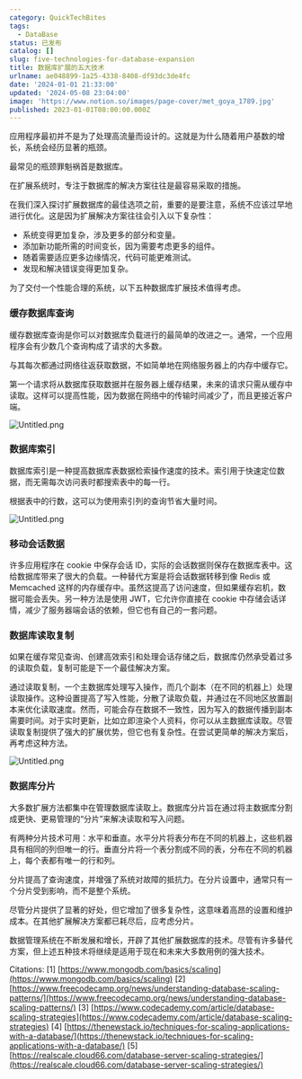 ```yaml
---
category: QuickTechBites
tags:
  - DataBase
status: 已发布
catalog: []
slug: five-technologies-for-database-expansion
title: 数据库扩展的五大技术
urlname: ae048899-1a25-4338-8408-df93dc3de4fc
date: '2024-01-01 21:33:00'
updated: '2024-05-08 23:04:00'
image: 'https://www.notion.so/images/page-cover/met_goya_1789.jpg'
published: 2023-01-01T08:00:00.000Z
---
```


应用程序最初并不是为了处理高流量而设计的。这就是为什么随着用户基数的增长，系统会经历显著的瓶颈。


最常见的瓶颈罪魁祸首是数据库。


在扩展系统时，专注于数据库的解决方案往往是最容易采取的措施。


在我们深入探讨扩展数据库的最佳选项之前，重要的是要注意，系统不应该过早地进行优化。这是因为扩展解决方案往往会引入以下复杂性：

- 系统变得更加复杂，涉及更多的部分和变量。
- 添加新功能所需的时间变长，因为需要考虑更多的组件。
- 随着需要适应更多边缘情况，代码可能更难测试。
- 发现和解决错误变得更加复杂。

为了交付一个性能合理的系统，以下五种数据库扩展技术值得考虑。


### **缓存数据库查询**


缓存数据库查询是你可以对数据库负载进行的最简单的改进之一。通常，一个应用程序会有少数几个查询构成了请求的大多数。


与其每次都通过网络往返获取数据，不如简单地在网络服务器上的内存中缓存它。


第一个请求将从数据库获取数据并在服务器上缓存结果，未来的请求只需从缓存中读取。这样可以提高性能，因为数据在网络中的传输时间减少了，而且更接近客户端。


![Untitled.png](https://prod-files-secure.s3.us-west-2.amazonaws.com/5d24fe63-e567-4804-86f9-9fdc62e13082/90ccd300-8cb4-4392-a93f-76f7d0b7f352/Untitled.png?X-Amz-Algorithm=AWS4-HMAC-SHA256&X-Amz-Content-Sha256=UNSIGNED-PAYLOAD&X-Amz-Credential=ASIAZI2LB4666AAGBJKQ%2F20250405%2Fus-west-2%2Fs3%2Faws4_request&X-Amz-Date=20250405T213311Z&X-Amz-Expires=3600&X-Amz-Security-Token=IQoJb3JpZ2luX2VjEL7%2F%2F%2F%2F%2F%2F%2F%2F%2F%2FwEaCXVzLXdlc3QtMiJGMEQCIGBcoFkdpkzW9qMdPsO9v4oEnRdeWI4UKMWo8P9Ez6RmAiAs7l4iUPU2qLf9o%2BVHC%2Bev0zGBURNqmLN67w75CFRyyir%2FAwg3EAAaDDYzNzQyMzE4MzgwNSIMVLXc9IJ5GfXqloanKtwDFA%2FyULsGoIJYx68usC0%2Fe%2FjIeoQccAhHkXhlgmmywDE4vfnfX4Bn%2FwA%2FlbG%2B9KHrhKYIOSsubW%2BHUnLhZldkoXSluE74uBHnI4PB%2BzZg2QlqzuyMFMG%2FZ0nhregHEVJXHnkhiV3z3cCrtKk9TTqVJBdemHIBdgV9wifmMRYoC%2FfwMc2MaOoRc5l4tTGmONkaFgA1iOe3CLInx2AU7lRy5oV1TXh9Ce5TPn%2FRkz5pAnqjjxtsPaxPmsHBrt6tpy9BObAPgc2o5g53Xil1tFvNDucpQy8m%2FBNs50VkkM4v3j7hMRs97w%2FgaUEaAitiYNYh8sT9OmjVyQC1%2Fl4Rzt9Nu%2FEcMs9egPUtCxY4MpqOssXrlThopfvbJokmRD74qMIWboRUd30qCTAS3LfSB80VqK4XZgbGEUqUHfXLprk2hxPKrMVBap7iH63mfbfb7jJ8Nci00YoDtF9s9w0sSvC%2FnO42qY6SrW9%2BvgGBwSK%2BeoT4TUh0TH1BG66AgmKL6VxOpHJrxo27rglGSw6uPT3AY31QWiuwtthJmwRQ4xm%2Fj9pXqzCZuMNLsBHilF72MGuPHucvj6xfaSNoQeiE%2Fp1JwaC95XIWzE4SBfbhZT6D1Ei4G6BwzN2mYuiAn2EwmsHGvwY6pgHqkwEsG8Yz4fZQJDgVIWKr57fR2gEX5eR6L5i3sPALpKCp%2FEuXZIlctd2cKRMLzAe5Mv2SLfDWYCppeh3VXddTAaWS59q0NJE%2BxghIwGi2NPFpoz3%2B%2BCphNHZmrjbgntJPp4pNGaog8CxDB0kZsKAyRC4N2Llb%2BQfzvlILGhPq17zEViC%2FFzPgvUiob3a%2BFFLLOoVz58%2Bt6NYHjME2nTSISCxE6BlR&X-Amz-Signature=16d4ec0e1e2232f749b7ad03b8b2542ab0e7da6b143e9d4e66197d3cb0510c2b&X-Amz-SignedHeaders=host&x-id=GetObject)


### **数据库索引**


数据库索引是一种提高数据库表数据检索操作速度的技术。索引用于快速定位数据，而无需每次访问表时都搜索表中的每一行。


根据表中的行数，这可以为使用索引列的查询节省大量时间。


![Untitled.png](https://prod-files-secure.s3.us-west-2.amazonaws.com/5d24fe63-e567-4804-86f9-9fdc62e13082/d4109739-24f9-4adf-abd6-8eec0d12f3c8/Untitled.png?X-Amz-Algorithm=AWS4-HMAC-SHA256&X-Amz-Content-Sha256=UNSIGNED-PAYLOAD&X-Amz-Credential=ASIAZI2LB4666AAGBJKQ%2F20250405%2Fus-west-2%2Fs3%2Faws4_request&X-Amz-Date=20250405T213311Z&X-Amz-Expires=3600&X-Amz-Security-Token=IQoJb3JpZ2luX2VjEL7%2F%2F%2F%2F%2F%2F%2F%2F%2F%2FwEaCXVzLXdlc3QtMiJGMEQCIGBcoFkdpkzW9qMdPsO9v4oEnRdeWI4UKMWo8P9Ez6RmAiAs7l4iUPU2qLf9o%2BVHC%2Bev0zGBURNqmLN67w75CFRyyir%2FAwg3EAAaDDYzNzQyMzE4MzgwNSIMVLXc9IJ5GfXqloanKtwDFA%2FyULsGoIJYx68usC0%2Fe%2FjIeoQccAhHkXhlgmmywDE4vfnfX4Bn%2FwA%2FlbG%2B9KHrhKYIOSsubW%2BHUnLhZldkoXSluE74uBHnI4PB%2BzZg2QlqzuyMFMG%2FZ0nhregHEVJXHnkhiV3z3cCrtKk9TTqVJBdemHIBdgV9wifmMRYoC%2FfwMc2MaOoRc5l4tTGmONkaFgA1iOe3CLInx2AU7lRy5oV1TXh9Ce5TPn%2FRkz5pAnqjjxtsPaxPmsHBrt6tpy9BObAPgc2o5g53Xil1tFvNDucpQy8m%2FBNs50VkkM4v3j7hMRs97w%2FgaUEaAitiYNYh8sT9OmjVyQC1%2Fl4Rzt9Nu%2FEcMs9egPUtCxY4MpqOssXrlThopfvbJokmRD74qMIWboRUd30qCTAS3LfSB80VqK4XZgbGEUqUHfXLprk2hxPKrMVBap7iH63mfbfb7jJ8Nci00YoDtF9s9w0sSvC%2FnO42qY6SrW9%2BvgGBwSK%2BeoT4TUh0TH1BG66AgmKL6VxOpHJrxo27rglGSw6uPT3AY31QWiuwtthJmwRQ4xm%2Fj9pXqzCZuMNLsBHilF72MGuPHucvj6xfaSNoQeiE%2Fp1JwaC95XIWzE4SBfbhZT6D1Ei4G6BwzN2mYuiAn2EwmsHGvwY6pgHqkwEsG8Yz4fZQJDgVIWKr57fR2gEX5eR6L5i3sPALpKCp%2FEuXZIlctd2cKRMLzAe5Mv2SLfDWYCppeh3VXddTAaWS59q0NJE%2BxghIwGi2NPFpoz3%2B%2BCphNHZmrjbgntJPp4pNGaog8CxDB0kZsKAyRC4N2Llb%2BQfzvlILGhPq17zEViC%2FFzPgvUiob3a%2BFFLLOoVz58%2Bt6NYHjME2nTSISCxE6BlR&X-Amz-Signature=70e78993f7af5286ea5b379ce9294acb6415cdb5bf2966a4e81642b19dac5103&X-Amz-SignedHeaders=host&x-id=GetObject)


### **移动会话数据**


许多应用程序在 cookie 中保存会话 ID，实际的会话数据则保存在数据库表中。这给数据库带来了很大的负载。一种替代方案是将会话数据转移到像 Redis 或 Memcached 这样的内存缓存中。虽然这提高了访问速度，但如果缓存宕机，数据可能会丢失。另一种方法是使用 JWT，它允许你直接在 cookie 中存储会话详情，减少了服务器端会话的依赖，但它也有自己的一套问题。


### **数据库读取复制**


如果在缓存常见查询、创建高效索引和处理会话存储之后，数据库仍然承受着过多的读取负载，复制可能是下一个最佳解决方案。


通过读取复制，一个主数据库处理写入操作，而几个副本（在不同的机器上）处理读取操作。这种设置提高了写入性能，分散了读取负载，并通过在不同地区放置副本来优化读取速度。然而，可能会存在数据不一致性，因为写入的数据传播到副本需要时间。对于实时更新，比如立即渲染个人资料，你可以从主数据库读取。尽管读取复制提供了强大的扩展优势，但它也有复杂性。在尝试更简单的解决方案后，再考虑这种方法。


![Untitled.png](https://prod-files-secure.s3.us-west-2.amazonaws.com/5d24fe63-e567-4804-86f9-9fdc62e13082/24928cbe-8502-42c3-8c51-57b72171cc67/Untitled.png?X-Amz-Algorithm=AWS4-HMAC-SHA256&X-Amz-Content-Sha256=UNSIGNED-PAYLOAD&X-Amz-Credential=ASIAZI2LB4666AAGBJKQ%2F20250405%2Fus-west-2%2Fs3%2Faws4_request&X-Amz-Date=20250405T213311Z&X-Amz-Expires=3600&X-Amz-Security-Token=IQoJb3JpZ2luX2VjEL7%2F%2F%2F%2F%2F%2F%2F%2F%2F%2FwEaCXVzLXdlc3QtMiJGMEQCIGBcoFkdpkzW9qMdPsO9v4oEnRdeWI4UKMWo8P9Ez6RmAiAs7l4iUPU2qLf9o%2BVHC%2Bev0zGBURNqmLN67w75CFRyyir%2FAwg3EAAaDDYzNzQyMzE4MzgwNSIMVLXc9IJ5GfXqloanKtwDFA%2FyULsGoIJYx68usC0%2Fe%2FjIeoQccAhHkXhlgmmywDE4vfnfX4Bn%2FwA%2FlbG%2B9KHrhKYIOSsubW%2BHUnLhZldkoXSluE74uBHnI4PB%2BzZg2QlqzuyMFMG%2FZ0nhregHEVJXHnkhiV3z3cCrtKk9TTqVJBdemHIBdgV9wifmMRYoC%2FfwMc2MaOoRc5l4tTGmONkaFgA1iOe3CLInx2AU7lRy5oV1TXh9Ce5TPn%2FRkz5pAnqjjxtsPaxPmsHBrt6tpy9BObAPgc2o5g53Xil1tFvNDucpQy8m%2FBNs50VkkM4v3j7hMRs97w%2FgaUEaAitiYNYh8sT9OmjVyQC1%2Fl4Rzt9Nu%2FEcMs9egPUtCxY4MpqOssXrlThopfvbJokmRD74qMIWboRUd30qCTAS3LfSB80VqK4XZgbGEUqUHfXLprk2hxPKrMVBap7iH63mfbfb7jJ8Nci00YoDtF9s9w0sSvC%2FnO42qY6SrW9%2BvgGBwSK%2BeoT4TUh0TH1BG66AgmKL6VxOpHJrxo27rglGSw6uPT3AY31QWiuwtthJmwRQ4xm%2Fj9pXqzCZuMNLsBHilF72MGuPHucvj6xfaSNoQeiE%2Fp1JwaC95XIWzE4SBfbhZT6D1Ei4G6BwzN2mYuiAn2EwmsHGvwY6pgHqkwEsG8Yz4fZQJDgVIWKr57fR2gEX5eR6L5i3sPALpKCp%2FEuXZIlctd2cKRMLzAe5Mv2SLfDWYCppeh3VXddTAaWS59q0NJE%2BxghIwGi2NPFpoz3%2B%2BCphNHZmrjbgntJPp4pNGaog8CxDB0kZsKAyRC4N2Llb%2BQfzvlILGhPq17zEViC%2FFzPgvUiob3a%2BFFLLOoVz58%2Bt6NYHjME2nTSISCxE6BlR&X-Amz-Signature=640fe73b5f9ab5d0f645349f8e9fbad818115483ba5f2411c223747ad69f1369&X-Amz-SignedHeaders=host&x-id=GetObject)


### **数据库分片**


大多数扩展方法都集中在管理数据库读取上。数据库分片旨在通过将主数据库分割成更快、更易管理的“分片”来解决读取和写入问题。


有两种分片技术可用：水平和垂直。水平分片将表分布在不同的机器上，这些机器具有相同的列但唯一的行。垂直分片将一个表分割成不同的表，分布在不同的机器上，每个表都有唯一的行和列。


分片提高了查询速度，并增强了系统对故障的抵抗力。在分片设置中，通常只有一个分片受到影响，而不是整个系统。


尽管分片提供了显著的好处，但它增加了很多复杂性，这意味着高昂的设置和维护成本。在其他扩展解决方案都已耗尽后，应考虑分片。


数据管理系统在不断发展和增长，开辟了其他扩展数据库的技术。尽管有许多替代方案，但上述五种技术将继续是适用于现在和未来大多数用例的强大技术。


Citations:
[1] [https://www.mongodb.com/basics/scaling](https://www.mongodb.com/basics/scaling)
[2] [https://www.freecodecamp.org/news/understanding-database-scaling-patterns/](https://www.freecodecamp.org/news/understanding-database-scaling-patterns/)
[3] [https://www.codecademy.com/article/database-scaling-strategies](https://www.codecademy.com/article/database-scaling-strategies)
[4] [https://thenewstack.io/techniques-for-scaling-applications-with-a-database/](https://thenewstack.io/techniques-for-scaling-applications-with-a-database/)
[5] [https://realscale.cloud66.com/database-server-scaling-strategies/](https://realscale.cloud66.com/database-server-scaling-strategies/)

